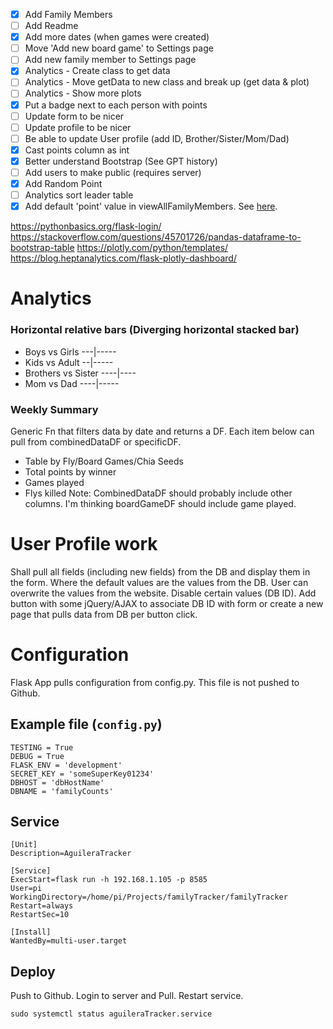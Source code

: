 

- [x] Add Family Members
- [ ] Add Readme
- [x] Add more dates (when games were created)
- [ ] Move 'Add new board game' to Settings page
- [ ] Add new family member to Settings page
- [x] Analytics - Create class to get data
- [ ] Analytics - Move getData to new class and break up (get data & plot)
- [ ] Analytics - Show more plots
- [x] Put a badge next to each person with points
- [ ] Update form to be nicer
- [ ] Update profile to be nicer
- [ ] Be able to update User profile (add ID, Brother/Sister/Mom/Dad)
- [x] Cast points column as int
- [x] Better understand Bootstrap (See GPT history)
- [ ] Add users to make public (requires server)
- [x] Add Random Point
- [ ] Analytics sort leader table
- [x] Add default 'point' value in viewAllFamilyMembers. See [here](https://stackoverflow.com/questions/19614027/jinja2-template-variable-if-none-object-set-a-default-value).

https://pythonbasics.org/flask-login/
https://stackoverflow.com/questions/45701726/pandas-dataframe-to-bootstrap-table
https://plotly.com/python/templates/
https://blog.heptanalytics.com/flask-plotly-dashboard/

# Analytics
### Horizontal relative bars (Diverging horizontal stacked bar)
 - Boys vs Girls ---|-----
 - Kids vs Adult --|----- 
 - Brothers vs Sister ----|----
 - Mom vs Dad ----|-----

### Weekly Summary
Generic Fn that filters data by date and returns a DF. Each item below can pull from combinedDataDF or specificDF. 
 - Table by Fly/Board Games/Chia Seeds
 - Total points by winner
 - Games played
 - Flys killed
Note: CombinedDataDF should probably include other columns. I'm thinking boardGameDF should include game played.

# User Profile work
Shall pull all fields (including new fields) from the DB and display them in the form. Where the default values are the 
values from the DB. User can overwrite the values from the website. Disable certain values (DB ID). Add button with
some jQuery/AJAX to associate DB ID with form or create a new page that pulls data from DB per button click.

# Configuration
Flask App pulls configuration from config.py. This file is not pushed to Github.

## Example file (`config.py`)
```
TESTING = True
DEBUG = True
FLASK_ENV = 'development'
SECRET_KEY = 'someSuperKey01234'
DBHOST = 'dbHostName'
DBNAME = 'familyCounts'
```

## Service
```
[Unit]
Description=AguileraTracker

[Service]
ExecStart=flask run -h 192.168.1.105 -p 8585
User=pi
WorkingDirectory=/home/pi/Projects/familyTracker/familyTracker
Restart=always
RestartSec=10

[Install]
WantedBy=multi-user.target
```

## Deploy
Push to Github. Login to server and Pull. Restart service.
```
sudo systemctl status aguileraTracker.service
```
